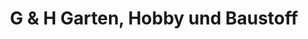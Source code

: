 ---
title: "G & H Garten, Hobby und Baustoff"
url: /grossenhain/g-und-h-garten-hobby-und-baustoff/
shop: Garten-Center
---